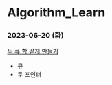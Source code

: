 # Algorithm_Learn
### 2023-06-20 (화)
[두 큐 합 같게 만들기](https://school.programmers.co.kr/learn/courses/30/lessons/118667)
- 큐
- 두 포인터
